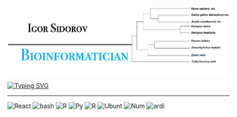 <img src="https://github.com/Ig0rSid0r0v/Ig0rSid0r0v/blob/main/12.jpg?raw=true">

<a href="https://git.io/typing-svg"><img src="https://readme-typing-svg.demolab.com?font=Fira+&weight=900&size=26&pause=2000&color=31B4F7&background=01010003&center=true&width=435&lines=Bioinformatican%2C+biologist" alt="Typing SVG" /></a>

_________________________
<p>
  <img alt="React" src=https://camo.githubusercontent.com/050fc4e602f25dd4fc337b873fbc62b7d393673a9f4b1e7529a9a61ea35485a5/68747470733a2f2f696d672e736869656c64732e696f2f62616467652f507974686f6e2d4646443433423f7374796c653d666f722d7468652d6261646765266c6f676f3d707974686f6e266c6f676f436f6c6f723d626c7565 />
  <img alt="bash" src=https://camo.githubusercontent.com/2f19542f0d78e117dd876b6df7de72d9915da42a78e4f08f13204bb16ba2b199/68747470733a2f2f696d672e736869656c64732e696f2f62616467652f474e55253230426173682d3445414132353f7374796c653d666f722d7468652d6261646765266c6f676f3d474e5525323042617368266c6f676f436f6c6f723d7768697465 />
 <img alt="R" src=https://camo.githubusercontent.com/7c3d9c0c71b81848e4c4ac763d4f2bc059be4feb6c8f381382d7c0cdc378221f/68747470733a2f2f696d672e736869656c64732e696f2f62616467652f522d3237364443333f7374796c653d666f722d7468652d6261646765266c6f676f3d72266c6f676f436f6c6f723d7768697465 /> 
  <img alt="Py" src=https://camo.githubusercontent.com/abe6e366036e56d9e95204c717893351aec9cfbccedd8ad06a0c615fd1918ee5/68747470733a2f2f696d672e736869656c64732e696f2f62616467652f5079436861726d2d3030303030302e7376673f267374796c653d666f722d7468652d6261646765266c6f676f3d5079436861726d266c6f676f436f6c6f723d7768697465 /> 
  <img alt="R" src = https://camo.githubusercontent.com/f1c12d857b9582c62f5506cff641f6d72dca9f098cca1f91178ca05246fd068b/68747470733a2f2f696d672e736869656c64732e696f2f62616467652f5253747564696f2d3735414144423f7374796c653d666f722d7468652d6261646765266c6f676f3d5253747564696f266c6f676f436f6c6f723d7768697465 /> 
  <img alt="Ubunt" src=https://camo.githubusercontent.com/dd44c065577f813a8d6c976fef88976f812eed4bfcfa20fa6b23ebb899a09531/68747470733a2f2f696d672e736869656c64732e696f2f62616467652f5562756e74752d4539353432303f7374796c653d666f722d7468652d6261646765266c6f676f3d7562756e7475266c6f676f436f6c6f723d7768697465 /> 
  <img alt="Num" src =https://camo.githubusercontent.com/dfba2a5ec89e3df8642ef5cccbf01ea8f597476812f0823be491b11c34e1c990/68747470733a2f2f696d672e736869656c64732e696f2f62616467652f4e756d70792d3737374242343f7374796c653d666f722d7468652d6261646765266c6f676f3d6e756d7079266c6f676f436f6c6f723d7768697465 /> 
  <img alt="ardi" src=https://camo.githubusercontent.com/f26ecafc87e3d212f9be5117df3d5be24d75ea9572b623eef9628bdccd1146d3/68747470733a2f2f696d672e736869656c64732e696f2f62616467652f41726475696e6f2d3030393739443f7374796c653d666f722d7468652d6261646765266c6f676f3d41726475696e6f266c6f676f436f6c6f723d7768697465 /> 
  <img alt=""/> 
  <img alt=""/> 
  <img alt=""/> 
  <img alt=""/> 
  <img alt=""/> 
  <img alt=""/> 
  
</p>
